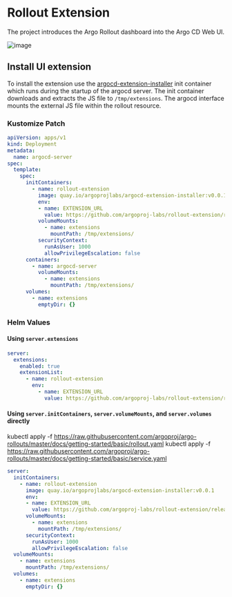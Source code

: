 # Rollout Extension

The project introduces the Argo Rollout dashboard into the Argo CD Web UI.

![image](https://user-images.githubusercontent.com/426437/136460261-00d3dc31-ad20-4044-a7be-091803b8678f.png)

## Install UI extension

To install the extension use the [argocd-extension-installer](https://github.com/argoproj-labs/argocd-extension-installer) init container which runs during the startup of the argocd server.
The init container downloads and extracts the JS file to `/tmp/extensions`. The argocd interface mounts the external JS file within the rollout resource.


### Kustomize Patch

```yaml
apiVersion: apps/v1
kind: Deployment
metadata:
  name: argocd-server
spec:
  template:
    spec:
      initContainers:
        - name: rollout-extension
          image: quay.io/argoprojlabs/argocd-extension-installer:v0.0.1
          env:
          - name: EXTENSION_URL
            value: https://github.com/argoproj-labs/rollout-extension/releases/download/v0.3.4/extension.tar
          volumeMounts:
            - name: extensions
              mountPath: /tmp/extensions/
          securityContext:
            runAsUser: 1000
            allowPrivilegeEscalation: false
      containers:
        - name: argocd-server
          volumeMounts:
            - name: extensions
              mountPath: /tmp/extensions/
      volumes:
        - name: extensions
          emptyDir: {}
```

### Helm Values

#### Using `server.extensions`

```yaml
server:
  extensions:
    enabled: true
    extensionList:
      - name: rollout-extension
        env:
          - name: EXTENSION_URL
            value: https://github.com/argoproj-labs/rollout-extension/releases/download/v0.3.4/extension.tar
```

#### Using `server.initContainers`, `server.volumeMounts`, and `server.volumes` directly
kubectl apply -f https://raw.githubusercontent.com/argoproj/argo-rollouts/master/docs/getting-started/basic/rollout.yaml
kubectl apply -f https://raw.githubusercontent.com/argoproj/argo-rollouts/master/docs/getting-started/basic/service.yaml

```yaml
server:
  initContainers:
    - name: rollout-extension
      image: quay.io/argoprojlabs/argocd-extension-installer:v0.0.1
      env:
      - name: EXTENSION_URL
        value: https://github.com/argoproj-labs/rollout-extension/releases/download/v0.3.4/extension.tar
      volumeMounts:
        - name: extensions
          mountPath: /tmp/extensions/
      securityContext:
        runAsUser: 1000
        allowPrivilegeEscalation: false
  volumeMounts:
    - name: extensions
      mountPath: /tmp/extensions/
  volumes:
    - name: extensions
      emptyDir: {}
```

